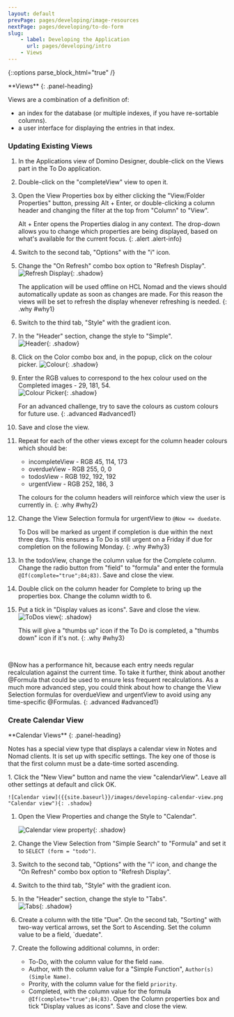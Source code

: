```yaml
---
layout: default
prevPage: pages/developing/image-resources
nextPage: pages/developing/to-do-form
slug:
    - label: Developing the Application
      url: pages/developing/intro
    - Views
---
```


{::options parse_block_html="true" /}

<div class="panel panel-info">
**Views**
{: .panel-heading}
<div class="panel-body">

Views are a combination of a definition of:
- an index for the database (or multiple indexes, if you have re-sortable columns).
- a user interface for displaying the entries in that index.

</div>
</div>

### Updating Existing Views
1. In the Applications view of Domino Designer, double-click on the Views part in the To Do application.
1. Double-click on the "completeView" view to open it.
1. Open the View Properties box by either clicking the "View/Folder Properties" button, pressing Alt + Enter, or double-clicking a column header and changing the filter at the top from "Column" to "View".

    Alt + Enter opens the Properties dialog in any context. The drop-down allows you to change which properties are being displayed, based on what's available for the current focus.
    {: .alert .alert-info}
1. Switch to the second tab, "Options" with the "i" icon.
1. Change the "On Refresh" combo box option to "Refresh Display".   
    ![Refresh Display]({{site.baseurl}}/images/developing-views-refresh.png "Refresh Display"){: .shadow}

    The application will be used offline on HCL Nomad and the views should automatically update as soon as changes are made. For this reason the views will be set to refresh the display whenever refreshing is needed.
    {: .why #why1}
1. Switch to the third tab, "Style" with the gradient icon.
1. In the "Header" section, change the style to "Simple".   
    ![Header]({{site.baseurl}}/images/developing-views-header.png "Header"){: .shadow}
1. Click on the Color combo box and, in the popup, click on the colour picker.
    ![Colour]({{site.baseurl}}/images/developing-views-color.png "Colour"){: .shadow}
1. Enter the RGB values to correspond to the hex colour used on the Completed images - 29, 181, 54.    
    ![Colour Picker]({{site.baseurl}}/images/developing-views-color-picker.png "Colour Picker"){: .shadow}

    For an advanced challenge, try to save the colours as custom colours for future use.
    {: .advanced #advanced1}
1. Save and close the view.
1. Repeat for each of the other views except for the column header colours which should be:
    - incompleteView - RGB 45, 114, 173
    - overdueView - RGB 255, 0, 0
    - todosView - RGB 192, 192, 192
    - urgentView - RGB 252, 186, 3

    The colours for the column headers will reinforce which view the user is currently in.
    {: .why #why2}
1. Change the View Selection formula for urgentView to `@Now <= duedate`.

    To Dos will be marked as urgent if completion is due within the next three days. This ensures a To Do is still urgent on a Friday if due for completion on the following Monday.
    {: .why #why3}
1. In the todosView, change the column value for the Complete column. Change the radio button from "field" to "formula" and enter the formula `@If(complete="true";84;83)`. Save and close the view.
1. Double click on the column header for Complete to bring up the properties box. Change the column width to 6.
1. Put a tick in "Display values as icons". Save and close the view.
    ![ToDos view]({{site.baseurl}}/images/developing-views-complete.png "ToDos view"){: .shadow}

    This will give a "thumbs up" icon if the To Do is completed, a "thumbs down" icon if it's not.
    {: .why #why3}
<br/>

@Now has a performance hit, because each entry needs regular recalculation against the current time. To take it further, think about another @Formula that could be used to ensure less frequent recalculations. As a much more advanced step, you could think about how to change the View Selection formulas for overdueView and urgentView to avoid using any time-specific @Formulas.
{: .advanced #advanced1}

### Create Calendar View

<div class="panel panel-info">
**Calendar Views**
{: .panel-heading}
<div class="panel-body">

Notes has a special view type that displays a calendar view in Notes and Nomad clients. It is set up with specific settings. The key one of those is that the first column must be a date-time sorted ascending.

</div>
</div>
1. Click the "New View" button and name the view "calendarView". Leave all other settings at default and click OK.

    ![Calendar view]({{site.baseurl}}/images/developing-calendar-view.png "Calendar view"){: .shadow}
1. Open the View Properties and change the Style to "Calendar".

    ![Calendar view property]({{site.baseurl}}/images/developing-calendar-view-property.png "Calendar view property"){: .shadow}
1. Change the View Selection from "Simple Search" to "Formula" and set it to `SELECT (form = "todo")`.
1. Switch to the second tab, "Options" with the "i" icon, and change the "On Refresh" combo box option to "Refresh Display".
1. Switch to the third tab, "Style" with the gradient icon.
1. In the "Header" section, change the style to "Tabs".   
    ![Tabs]({{site.baseurl}}/images/developing-calendar-view-style.png "Tabs"){: .shadow}
1. Create a column with the title "Due". On the second tab, "Sorting" with two-way vertical arrows, set the Sort to Ascending. Set the column value to be a field, `duedate".
1. Create the following additional columns, in order:
    - To-Do, with the column value for the field `name`.
    - Author, with the column value for a "Simple Function", `Author(s) (Simple Name)`.
    - Prority, with the column value for the field `priority`.
    - Completed, with the column value for the formula `@If(complete="true";84;83)`. Open the Column properties box and tick "Display values as icons". Save and close the view.